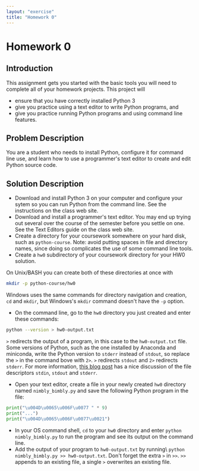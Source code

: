 ```yaml
---
layout: "exercise"
title: "Homework 0"
---
```


# Homework 0

## Introduction

This assignment gets you started with the basic tools you will need to complete all of your homework projects.  This project will

- ensure that you have correctly installed Python 3
- give you practice using a text editor to write Python programs, and
- give you practice running Python programs and using command line features.


## Problem Description

You are a student who needs to install Python, configure it for command line use, and learn how to use a programmer's text editor to create and edit Python source code.

## Solution Description

- Download and install Python 3 on your computer and configure your sytem so you can run Python from the command line. See the instructions on the class web site.
- Download and install a programmer's text editor.  You may end up trying out several over the course of the semester before you settle on one. See the Text Editors guide on the class web site.
- Create a directory for your coursework somewhere on your hard disk, such as `python-course`.  Note: avoid putting spaces in file and directory names, since doing so complicates the use of some command line tools.
- Create a `hw0` subdirectory of your coursework directory for your HW0 solution.

On Unix/BASH you can create both of these directories at once with

```sh
mkdir -p python-course/hw0
```

Windows uses the same commands for directory navigation and creation, `cd` and `mkdir`, but Windows's `mkdir` command doesn't have the `-p` option.

- On the command line, go to the `hw0` directory you just created and enter these commands:

```sh
python --version > hw0-output.txt
```

`>` redirects the output of a program, in this case to the `hw0-output.txt` file.  Some versions of Python, such as the one installed by Anaconda and miniconda, write the Python version to `stderr` instead of `stdout`, so replace the `>` in the command bove with `2>`. `>` redirects `stdout` and `2>` redirects `stderr`. For more information,  [this blog post](http://www.jstorimer.com/blogs/workingwithcode/7766119-when-to-use-stderr-instead-of-stdout) has a nice discussion of the file descriptors `stdin`, `stdout` and `stderr`.

- Open your text editor, create a file in your newly created `hw0` directory named `nimbly_bimbly.py` and save the following Python program in the file:

```Python
print("\u004D\u0065\u006F\u0077 " * 9)
print("...")
print("\u004D\u0065\u006F\u0077\u0021")
```
- In your OS command shell, `cd` to your `hw0` directory and enter `python nimbly_bimbly.py` to run the program and see its output on the command line.
- Add the output of your program to `hw0-output.txt` by running\\
  `python nimbly_bimbly.py >> hw0-output.txt`. Don't forget the extra `>` in `>>`. `>>` appends to an existing file, a single `>` overwrites an existing file.
